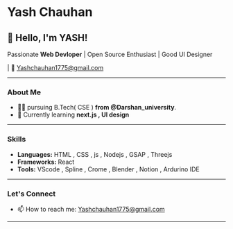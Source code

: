 # Yash Chauhan

## 👋 Hello, I'm YASH!

Passionate **Web Devloper** | Open Source Enthusiast | Good UI Designer

| 📧 Yashchauhan1775@gmail.com

---

### About Me

- 👨‍💻 pursuing B.Tech( CSE ) **from @Darshan_university**.
- 🌱 Currently learning **next.js , UI design**

---

### Skills

- **Languages:** HTML , CSS , js , Nodejs , GSAP , Threejs
- **Frameworks:** React 
- **Tools:** VScode , Spline , Crome , Blender , Notion , Ardurino IDE

---


### Let's Connect

- 📫 How to reach me: Yashchauhan1775@gmail.com

---
